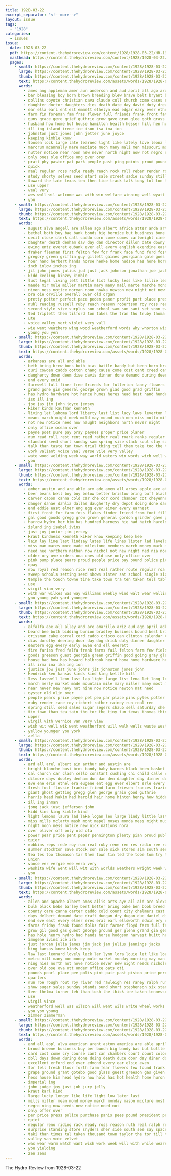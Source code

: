 ```yaml
---
title: 1928-03-22
excerpt_separator: "<!--more-->"
layout: issue
tags:
  - "1928"
categories:
  - issues
issue:
  date: 1928-03-22
  pdf: https://content.thehydroreview.com/content/1928/1928-03-22/HR-1928-03-22.pdf
  masthead: https://content.thehydroreview.com/content/1928/1928-03-22/masthead/HR-1928-03-22.jpg
  pages:
    - small: https://content.thehydroreview.com/content/1928/1928-03-22/small/HR-1928-03-22-01.jpg
      large: https://content.thehydroreview.com/content/1928/1928-03-22/large/HR-1928-03-22-01.jpg
      thumb: https://content.thehydroreview.com/content/1928/1928-03-22/thumbnails/HR-1928-03-22-01.jpg
      text: https://content.thehydroreview.com/assets/words/1928/1928-03-22/HR-1928-03-22-01.txt
      words:
        - ames ang appleman amer aun anderson and aud april all ago ard ari ane art aba ave armstrong agent are able
        - bar blessing boy born brown breeding blew brave belt bryant body betty bible brought bachan better billy barts boys bart barber been bree baptist board both beat big buick bring bristow breeze boast brings bout best baby begin bond but bill
        - collins coyote christian cava claude coll church come cases christ call cradle culling chest carver caldwell clerk city caddo clare county cole calle can chair chum chick cord cheer change con class came car cast core
        - daughter doctor daughters dies death date day david duty dread dark davids ded duce dull door does doris
        - ear ella earl ent est emmett ethelyn ead edgar eary ever ethel elsie even every early
        - farm fin foreman fam fras flower full friends frank front fatica first found frida fete favorite flowers firm from far fine friday figures few for forte fun
        - guns grace gere grief guthrie grow gave gram glee goth grass given goo grad garden goes good gin
        - husband how home hof house hamilton health hesser hill hen hut houst hugh hard hands haw has half happy harold heart had hue hater her hil hills high hafer hour hydro hinton hold held
        - ill ing island irene ice ison isa ina ion
        - johnston just jones john jetter june joyce
        - keeping kimble know
        - loosen lock large late learned light like lately love leona life lesson law lois larger left lay last leon
        - marcrum mcannally mare mediate much many mali men missouri mond mont maze more marcum makin mean martha major mansell mattar members made marie mere most mirth monday moment mercy must mackey mile morn miss morning may man melba means march miles
        - nutter notice near noon new never north night now not negro nadine
        - only ones ole office ong over oren
        - pratt phy pastor pat park people past ping points proud pound proper pool persons plan pepe patsy perfect pro patron poy plage pack peat pany present pure part plenty public place post
        - quick
        - real regular ross radle ready reach rock roll reber render room rata record reading retter road raymond ridenour rop renee roy role roses reason ricks records reno robert
        - study shorty selves seed start sale street sadie sunday still shoot sedan savin soon second sister season sons subject solo she service shock smith severe seems seen suitor state seven stent saturday short said station seeds set such school sorrow sherman september sie schools schoo sun song stange senior sides sae
        - toward the tate texas ten then tice track talk tony tol ton ture tha terra tear ties town taken thom too than tae them
        - use upper
        - veal very
        - wes woll wil welcome was with win welfare winning well wyatt worley word while weeks week wilson want will words west wife way
        - you
    - small: https://content.thehydroreview.com/content/1928/1928-03-22/small/HR-1928-03-22-02.jpg
      large: https://content.thehydroreview.com/content/1928/1928-03-22/large/HR-1928-03-22-02.jpg
      thumb: https://content.thehydroreview.com/content/1928/1928-03-22/thumbnails/HR-1928-03-22-02.jpg
      text: https://content.thehydroreview.com/assets/words/1928/1928-03-22/HR-1928-03-22-02.txt
      words:
        - august alva angell are allen ago albert africa atter anda arthur amelia all and arlie auxier ani aug america auth
        - bethel both buy bae bank bonds big bernice but business bone born birden brothers barber babe bernard baby ballow black bryan banks bridgeport brown brother bills boy been brand best bitel
        - cecil close clerk call caddo corn come comes cartwright cine cargo college chet church court capon citizen challis colt carney crosswhite county clark cross corre cal cash care check
        - daughter death denham dav day dan director dillon date downy dress demand din dark doing due demott dunithan days dinner double david
        - ewing entz everet eubank ever ell every english exendine easter everett eugene est emory elmer early end
        - fraker fleeman first felton few for frank face fund ford foster forget far full from folks fred fry forth farrell fin foree friday farm farell
        - gregory green griffin guy gillett gaines georgiana gale goes gilmore george garlick good
        - hour hand herbert hands horse henke home hudson has hone hore hastings hatfield hin hydro house hon held hodge hinton hay how hopewell had hun harry hed henry hunter her
        - inch inlow inches ing
        - jit john jones julius jud just jack johnson jonathan joe jacks
        - kidd keeling kinzey kimble
        - lust legal living lett little list lucky less like lillie lease loose las leo lady lee lose lou last long leola lon lines learn lane line lay lowell luck
        - maude mir mule miller martin mary many mail marte marche monday mis morgan mccool miss min mile march mound most mattie mae mens much minnie men milk melvin meals missouri
        - nixon ness notice norman noon nowka newton new night not now nee nicely north ner
        - ora oie orville overall over old organ
        - pretty potter perfect pace peden paner profit part place president pair paper present payne pauline points peggy pal people prom per precious pastel pail
        - ruhl reading russell ruby reach reason robertson roy ross read ralph real reynolds rage rockhold rates
        - second style size surplus son school sam sun sani set soon swartz sheriff state smokes swartzendruber spell show scott see sullens special standard styles ster slagell south spring smith stanfill sunday sale sil spain stock sick sin season saturday sat stallion stocks shell subject sidney sermons schantz said
        - ted triplett them tilford ton takes the tran tho truby thoma thomason then teach thousand turn tobacco taken take tour tha tra thier toon ten thom
        - ute
        - voice valley vert violet very vall
        - wie went weathers wing wood weatherford words why whorton wish will weather west wife weeks warkentin william walter weak white woodward with woodruff work week western wesley while want wykert waters was
        - young you yen
    - small: https://content.thehydroreview.com/content/1928/1928-03-22/small/HR-1928-03-22-03.jpg
      large: https://content.thehydroreview.com/content/1928/1928-03-22/large/HR-1928-03-22-03.jpg
      thumb: https://content.thehydroreview.com/content/1928/1928-03-22/thumbnails/HR-1928-03-22-03.jpg
      text: https://content.thehydroreview.com/assets/words/1928/1928-03-22/HR-1928-03-22-03.txt
      words:
        - arkansas are all and able
        - beth bring brew boes both bias battle bandy but been born braly buy blank better bold blow
        - curi cowden caddo cotton chang cause come cost cant creed came con city cancer curtis care col can chesterfield common corner contri
        - daugherty down deem dise davis dinner done demand during deering daughter dale
        - end every enid
        - farewell full finer free friends for fullerton fanny flowers from
        - grand gone gin general george grown glad good grad griffin
        - has hydro hardware hot hence humes heres head host hand hundred hard homs home harvey helm him her hills hamilton
        - ice ill ing
        - joe jas jim john joyce jersey
        - kiker kinds kaufman kenneth
        - living let lahoma lord liberty last list lucy laws leverton like little lila life limbo liggett law look
        - means march might meek mild may mound much men miss motto milk mildred members muster more maw manner mccormick
        - not new notice need now naught neighbors north never night
        - only office ocean over
        - payne poet pure pay pray paynes proper price planer
        - rum read roll rest rent reed rather real roark ranks regular
        - standard seed short sunday sam spring size slack soul stay saturday store say sandi sack son smith show sand sincere six stock state service sing sever signs she see season strong stuff
        - talk than taste tan town trial thing tell them take too the trip tho
        - vork valiant voice veal verse vile very valley
        - wate wood welding week way world waters win words wich well work west want wave will word with why wild war wind western was washita
        - you
    - small: https://content.thehydroreview.com/content/1928/1928-03-22/small/HR-1928-03-22-04.jpg
      large: https://content.thehydroreview.com/content/1928/1928-03-22/large/HR-1928-03-22-04.jpg
      thumb: https://content.thehydroreview.com/content/1928/1928-03-22/thumbnails/HR-1928-03-22-04.jpg
      text: https://content.thehydroreview.com/assets/words/1928/1928-03-22/HR-1928-03-22-04.txt
      words:
        - amber austin and are able arm ade amen all arbes apple axe atta ard age anne
        - beer beans bell boy buy below better bristow bring buff black but ber both baby bers butter been business braly browne bandy brick back best
        - carver capon canna cold car che cor cord chamber cot cheyenne can cour chai cost corr county cleo con class city comb come clea cai cade change cant caci cal corn curly carl call cham
        - danger danae dahlia dallas daugherty dry depot doing done dark day dos dest down
        - end eddie east elmer eng egg ever eimer every earnest
        - first front for farm foss flakes finder friend from foot filling flood fancy falt farmer fin fred fall fei far frank fed fire friends forts foe full
        - gal good goods gregg grow grown general gordon grinder gave gruen given ger glidewell
        - harrow hydro her him has hundred harness hie had hatch harold how home high hartshorne hobart hugo hoot herman hull hack hens heger
        - island ing isabel ivins
        - just joy junior jim jersey
        - kraut kindness kenneth kiker know keeping keep kee
        - lain lay line last lindsay lates life lines lister lad levels leghorn like learn live
        - miss man mares more made milestone members march money mark mil maggie may med most masta meal maxi miller morgan market mcfarlin mile many madeline men miles much
        - need nee northern nathan now nichol not new night ned nia nor never north needs
        - older ory ove orders ona ones old ose only office over
        - pink pump place pears proud people price pay pound police pick pork por power point president pagel pride proper plan pitt pers pounds pen plain past peaches pace pack part porter parsi pair per
        - quay
        - row royal red reason rice rent real rather route regular roa random rose rule rhode
        - sweep schools setting seed shows sister sat school single six sale sake service soon son see sali strain show sack snow station sunday stange steel stock salmon shine sea sae spor spring share sam simmons states shown sos state store shawnee south smart small set sewing
        - temple the touch towne tine take town tra ten taken tell table tor torman tax teacher team tol tho try toward them then trip tha than tuskahoma tank takes tuck tie tour
        - use
        - virgil vian very
        - with war wilkes was way williams weekly wind walt wear walling white work ware wheat want wykert wish well working wonder williamson word week walks weather write warren will
        - you young yah yard younger
    - small: https://content.thehydroreview.com/content/1928/1928-03-22/small/HR-1928-03-22-05.jpg
      large: https://content.thehydroreview.com/content/1928/1928-03-22/large/HR-1928-03-22-05.jpg
      thumb: https://content.thehydroreview.com/content/1928/1928-03-22/thumbnails/HR-1928-03-22-05.jpg
      text: https://content.thehydroreview.com/assets/words/1928/1928-03-22/HR-1928-03-22-05.txt
      words:
        - alfalfa abe all alley and are amarillo ariz aud ago april adkins ard
        - beard bee both bidding bunion bradley business bound best bring but benge beans break buy bob boots bassler brought ber big bars baptist bandy barber bill brother better bailey began betty bowels
        - crissman cake corral cord caddo crisco can clinton calendar chick care chic county cream city cause company claney corn champlin change child colony curt
        - dias dorothy deering door day dog drick duty dinner daughter dox down dun during derby
        - eastern egg every early even end ell everett
        - fire fariss fred falfa frank farms fail felton farm few field fine for ford free from first
        - goods greeson guest georgia green griffin good going gray glad garlick grief george gertrude gas
        - house had how has howard holbrook heard homa home hardware heart hite hurry harty hydro hens hackleman her hayes hay
        - ill irma ina ika ing ion
        - justice jow just june johns jit johnston jones john
        - kendrick ken kansas kinds kind king kettle kill
        - less lasswell leon last lap light large list lena let long lead little late lights love lie loss lower lamp learned
        - march merly market made mountain mile mary miller many most moun moth mas man mccormic must mah mis mound miss more may marsh monday matter
        - near never new navy not nine now notice newton nat need
        - oyster old olin over
        - people pears price payne pet peo par place pins pyles potter press patch plenty pancake pare per perle page por peace pape pepper pounds patron part pulling
        - ruby render race roy richert rather rainey run real ren
        - spring still seed sales sugar segers shaub sell saturday she suter seger stage strech sullivan show shorty son salt school service soar starch sunday surprise sale soap said shepherd star six sot scotty see stroke say state sorrow shows such sum sleep sayre strom smith stange sun save stover
        - tim town than tea tain tho tor the tiny tun texas thomas thing tha till thoma then tuer take tooth towns ton townsend try too them
        - upper
        - virgil vith vernice van very view
        - wish wit well wik went weatherford will walk wells waste west walter wonders week with weeks ways was winslow way weekly
        - yellow younger you york
        - zella
    - small: https://content.thehydroreview.com/content/1928/1928-03-22/small/HR-1928-03-22-06.jpg
      large: https://content.thehydroreview.com/content/1928/1928-03-22/large/HR-1928-03-22-06.jpg
      thumb: https://content.thehydroreview.com/content/1928/1928-03-22/thumbnails/HR-1928-03-22-06.jpg
      text: https://content.thehydroreview.com/assets/words/1928/1928-03-22/HR-1928-03-22-06.txt
      words:
        - ard all arel albert ain arthur and austin are
        - bright blanche busi bros bandy baby barnes black been basket buy bob burkhalter bill blum but best bet
        - cal church car clash cello constant cushing chi child calle can col current character curnutt clinton cutting cartwright collins candle city chow cleve call con custer chick came charley childre clarence
        - ditmore days dooley denham dun dan den daughter day dinner duke doctor duncan david
        - eve ene erin ethel era eugene ent egg ever elbert erle every even eva entz emma elmer eakins
        - fresh fost flossie frankie friend farm friesen frances frazier fred flock fleeman friday folks flesh forget frank few fin fields foreman fountain far for from
        - giant ghost getting gregg glen george grain good guthrie
        - harris head hakim had harold hair home hinton henry how hidden howard hey hoxie harry has homes hydro her haggard
        - ill ing inman
        - jong jack just jefferson john
        - kidd kins king kimble kind
        - light lemons laura lad lake logan leo large lindy little last lick lasley lone las like lee ler lloyd
        - miss mills mclarty mash mont mapel moses monda mess might mui marie monday mildred mil miles mis mules milas mere miller minnie man must mound mcalester mer mckee money march
        - night noon ness notice new nick nations nora
        - over oliver off only old ota
        - power pear pride pent peper pennington plenty pian proud public people par pepe place
        - quier
        - robbins reps rede roy rum real ruby rene ren res radio ree rand ruth ready riding rane ray robert rin render
        - summer stockton save stock son sale sick stores sim south service staples start store simpson see size stands sun scott steel sunday sister stant standard small sunda strength sell schantz sturgill saturday season star smith
        - tea tes too thomason tar them town tin ted the tobe tom try thomas turn toman trip than towns trull tay
        - union
        - vance ver vergie vee vera very
        - washita wife went will wit with worlds weathers wright week weeks weatherford wilson wyatt western was winter west work way wilbur worth
        - you
    - small: https://content.thehydroreview.com/content/1928/1928-03-22/small/HR-1928-03-22-07.jpg
      large: https://content.thehydroreview.com/content/1928/1928-03-22/large/HR-1928-03-22-07.jpg
      thumb: https://content.thehydroreview.com/content/1928/1928-03-22/thumbnails/HR-1928-03-22-07.jpg
      text: https://content.thehydroreview.com/assets/words/1928/1928-03-22/HR-1928-03-22-07.txt
      words:
        - allen and apache albert amos allis arts aye all aid are alexander andy ali
        - bulk black bebe barley bert better bring bake ben book breed bill bradley billions buick but business big bee bank been batter beat bie bridgeport buyers burden bette breeding bowersock
        - county care canna carter caddo cold count city chalmers cast cry colli clinton car college carry corn close come collier can cecil crosswhite colt cost colts carl col cotton call courts cart cody cee came champion curnutt
        - days delbert demand date draft dungan dry dugan due daniel dinner done ded day denham daugherty dunn drop dune
        - end eve east every elmer eres eral earl ellsworth edwin ery esther emerson eva elsie early egg
        - farms friday frank found folks fair farmer floyd farm full far frost france fred fall for fed few field fee faith first from
        - grow gil good gas guest george ground ger glenn grand gia geary given garter
        - has hole henry hydro had hands horse hodgson harvest huitt her him hom hon heap heart hold hinton harl henke hart home high hard hatfield heide
        - imogene ivins ice ira
        - just jordan julia james jim jack jam julius jennings jacks
        - king kansas know kinds keep
        - law last leonard lovely lack ler lynn lora louie let like loan lookeba lee lena lay lamb learn lesson lower lan list less little loui lot labor
        - metro mill many mon money mule market monday morning may man most mares mare maple means mile men mix moi mis more mou miller much made model march miss mules
        - ning nies north not nove notice never new night needs nichols nees near
        - over old ose ova ott onder office oats oti
        - pounds pearl place pee polis pint pair past piston price pere power pro pay perle ponder phi powder por patience per plan pack pete part poage paulin pat pool
        - quarters
        - run roe rough rout roy river red rawleigh res raney ralph rummage real rel ruth ropes riding ree reta rings rye ready reno rede
        - show sugar sales sunday stands sund short stephenson six stand standard strong streets still sodders sunshine station state sees say sport schoon sinden suits sun sch stock see sick sell shephard stange southern stallion stockton suite sister she stick service smith sale suit said sood store special saturday stay son
        - teer thelma turner teh than tosh the thick tee taken tennessee thomas trial too try then town thing thi texas them trucks
        - use
        - virgil vince
        - weatherford well was wilson will went wils write wheel works why week williams water worley wee with want wind wells watch wayne wheat world welder wade work
        - you yom young
        - zimmer zimmerman
    - small: https://content.thehydroreview.com/content/1928/1928-03-22/small/HR-1928-03-22-08.jpg
      large: https://content.thehydroreview.com/content/1928/1928-03-22/large/HR-1928-03-22-08.jpg
      thumb: https://content.thehydroreview.com/content/1928/1928-03-22/thumbnails/HR-1928-03-22-08.jpg
      text: https://content.thehydroreview.com/assets/words/1928/1928-03-22/HR-1928-03-22-08.txt
      words:
        - and all appl alva american arent aston america are able april
        - brood browne business buy ber bunch big bandy bas but bottle bank below been began
        - card cost come cry course cant can chambers court count colorado cee cheer company citizen choice crisp case cheap college cha camps chamber cole cash chow
        - doll days down during done doing death duce door day diner dollar duly daily
        - excellent erford end ever edmond every ear elsie even
        - for fell fresh floor forth farm fear flowers few found frank fancy from
        - grape ground grant gotebo good glass guest greeson gas given
        - hess house him head hydro how hold has hot health home huron high hatfield humphrey
        - imperial ing
        - john judge joy just job jury jelly
        - kraut karl kind
        - large lucky longer like life light low later last
        - mills miller mean mond money march monday mason mcclure most morgan many made mith mohawk miss men mill miles mor minster
        - negro ning now needs new notice need not
        - only offer over
        - per price press police purchase panis pees pound president people pool place pay
        - quiet
        - regular reno riding rack ready ross reason ruth real ralph register ren relation
        - surprise standing store snyders sher side south see say space surface sick soe self save standard state sauer set stock special ship stores shown sunday service sear schools school son sis such sad soon sense
        - taki than times tal taken thousand town taylor the tor till tol then
        - valley van vote velvet
        - was wear warm watch want wish work week will with while wears walter wil way wide walk wilton
        - you yielding
        - zen zens
---
```


The Hydro Review from 1928-03-22

<!--more-->

